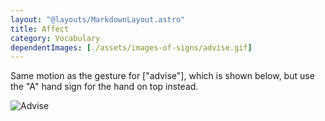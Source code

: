 ```yaml
---
layout: "@layouts/MarkdownLayout.astro"
title: Affect
category: Vocabulary
dependentImages: [./assets/images-of-signs/advise.gif]
---
```


Same motion as the gesture for ["advise"], which is shown below,
but use the "A" hand sign for the hand on top instead.

![Advise](@signs/advise.gif)
